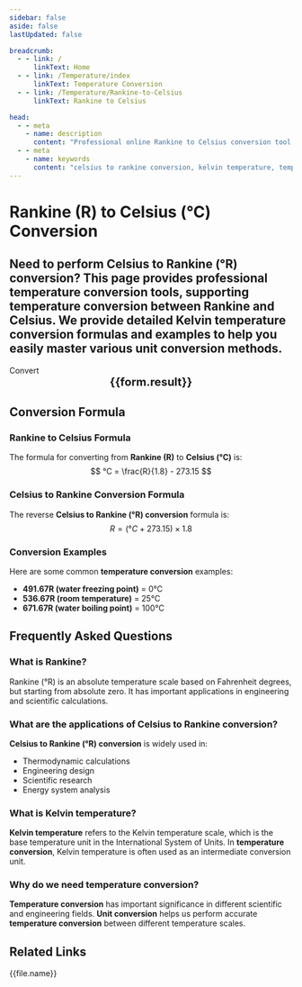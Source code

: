 ```yaml
---
sidebar: false
aside: false
lastUpdated: false

breadcrumb:
  - - link: /
      linkText: Home
  - - link: /Temperature/index
      linkText: Temperature Conversion
  - - link: /Temperature/Rankine-to-Celsius
      linkText: Rankine to Celsius

head:
  - - meta
    - name: description
      content: "Professional online Rankine to Celsius conversion tool, supporting Celsius to Rankine (°R) conversion, Kelvin temperature conversion, etc. Provides detailed temperature conversion formulas and unit conversion explanations, making it your best choice for temperature conversion."
  - - meta
    - name: keywords
      content: "celsius to rankine conversion, kelvin temperature, temperature conversion, temperature conversion, unit conversion"
---
```

# Rankine (R) to Celsius (°C) Conversion

Need to perform **Celsius to Rankine (°R) conversion**? This page provides professional **temperature conversion** tools, supporting **temperature conversion** between Rankine and Celsius. We provide detailed **Kelvin temperature** conversion formulas and examples to help you easily master various **unit conversion** methods.
---
<script setup>
import { onMounted, reactive, inject, ref } from 'vue'
import { NButton,NForm ,NFormItem,NInput,NInputNumber,NSelect,NCard,useMessage,NGrid ,NGi  } from 'naive-ui'
import { defineClientComponent } from 'vitepress'
import { Temperature } from '../files';
const seoKey = ['celsius to rankine conversion', 'kelvin temperature', 'temperature conversion', 'temperature conversion', 'unit conversion']
const convert = inject('convert')

const form = reactive({
  number: null,
  result: '',
})

const convertHandler = () => {
  if (form.number !== null && !isNaN(form.number)) {
    const convertedValue = (parseFloat(form.number) / 1.8) - 273.15
    form.result = `${form.number}R = ${convertedValue.toFixed(2)}°C`
  } else {
    form.result = 'Please enter a valid number.'
  }
}
</script>

<n-form size="large" :model="form">
  <n-form-item label="Rankine (R)">
    <n-input-number v-model:value="form.number" placeholder="Enter Rankine value" style="width: 100%" />
  </n-form-item>
  <n-form-item>
    <n-button type="info" @click="convertHandler" block>Convert</n-button>
  </n-form-item>
</n-form>
<n-card
  title="Rankine (R) to Celsius (°C) Conversion Result"
  :segmented="{
    content: true,
    footer: 'soft',
  }"
>
  <div  style="text-align:center;font-size:20px;">
    <strong>{{form.result}}</strong>
  </div>
  <template #footer>
    <div>
      <span v-for="item of seoKey">{{item}}, </span>
    </div>
  </template>
</n-card>

## Conversion Formula

### Rankine to Celsius Formula
The formula for converting from **Rankine (R)** to **Celsius (°C)** is:
$$ °C = \frac{R}{1.8} - 273.15 $$

### Celsius to Rankine Conversion Formula
The reverse **Celsius to Rankine (°R) conversion** formula is:
$$ R = (°C + 273.15) \times 1.8 $$

### Conversion Examples
Here are some common **temperature conversion** examples:
- **491.67R (water freezing point)** = 0°C
- **536.67R (room temperature)** = 25°C
- **671.67R (water boiling point)** = 100°C

## Frequently Asked Questions

### What is Rankine?
Rankine (°R) is an absolute temperature scale based on Fahrenheit degrees, but starting from absolute zero. It has important applications in engineering and scientific calculations.

### What are the applications of Celsius to Rankine conversion?
**Celsius to Rankine (°R) conversion** is widely used in:
- Thermodynamic calculations
- Engineering design
- Scientific research
- Energy system analysis

### What is Kelvin temperature?
**Kelvin temperature** refers to the Kelvin temperature scale, which is the base temperature unit in the International System of Units. In **temperature conversion**, Kelvin temperature is often used as an intermediate conversion unit.

### Why do we need temperature conversion?
**Temperature conversion** has important significance in different scientific and engineering fields. **Unit conversion** helps us perform accurate **temperature conversion** between different temperature scales.

## Related Links
<n-grid x-gap="12" :cols="2">
  <n-gi v-for="(file, index) in Temperature" :key="index">
    <n-button
      text
      tag="a"
      :href="file.path"
      type="info"
    >
      {{file.name}}
    </n-button>
  </n-gi>
</n-grid>